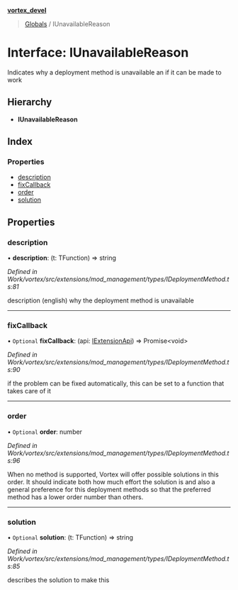 **[vortex_devel](../README.md)**

> [Globals](../globals.md) / IUnavailableReason

# Interface: IUnavailableReason

Indicates why a deployment method is unavailable an if it can be made to work

## Hierarchy

* **IUnavailableReason**

## Index

### Properties

* [description](iunavailablereason.md#description)
* [fixCallback](iunavailablereason.md#fixcallback)
* [order](iunavailablereason.md#order)
* [solution](iunavailablereason.md#solution)

## Properties

### description

•  **description**: (t: TFunction) => string

*Defined in Work/vortex/src/extensions/mod_management/types/IDeploymentMethod.ts:81*

description (english) why the deployment method is unavailable

___

### fixCallback

• `Optional` **fixCallback**: (api: [IExtensionApi](iextensionapi.md)) => Promise\<void>

*Defined in Work/vortex/src/extensions/mod_management/types/IDeploymentMethod.ts:90*

if the problem can be fixed automatically, this can be set to a function that takes care
of it

___

### order

• `Optional` **order**: number

*Defined in Work/vortex/src/extensions/mod_management/types/IDeploymentMethod.ts:96*

When no method is supported, Vortex will offer possible solutions in this order.
It should indicate both how much effort the solution is and also a general preference for
this deployment methods so that the preferred method has a lower order number than others.

___

### solution

• `Optional` **solution**: (t: TFunction) => string

*Defined in Work/vortex/src/extensions/mod_management/types/IDeploymentMethod.ts:85*

describes the solution to make this

